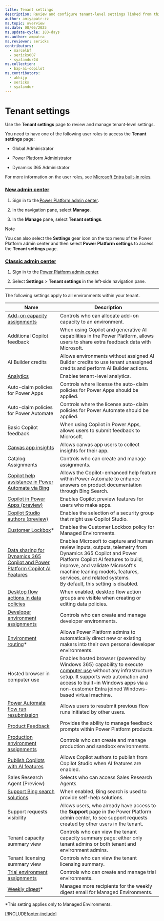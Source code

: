```yaml
---
title: Tenant settings
description: Review and configure tenant-level settings linked from this page.
author: amiyapatr-zz
ms.topic: overview
ms.date: 08/05/2025
ms.update-cycle: 180-days
ms.author: ampatra
ms.reviewer: sericks
contributors:
  - marcelbf
  - sericks007
  - syalandur24
ms.collection: 
  - bap-ai-copilot
ms.contributors:
  - abhijp
  - sericks
  - syalandur    
---
```


# Tenant settings

Use the **Tenant settings** page to review and manage tenant-level settings. 

You need to have one of the following user roles to access the **Tenant settings** page:

- Global Administrator

- Power Platform Administrator

- Dynamics 365 Administrator

For more information on the user roles, see [Microsoft Entra built-in roles](/entra/identity/role-based-access-control/permissions-reference).

### [New admin center](#tab/new)

1. Sign in to the [Power Platform admin center](https://admin.powerplatform.microsoft.com/).

1. In the navigation pane, select **Manage**.

1. In the **Manage** pane, select **Tenant settings**.

> [!NOTE]
> You can also select the **Settings** gear icon on the top menu of the Power Platform admin center and then select **Power Platform settings** to access the **Tenant settings** page.

### [Classic admin center](#tab/classic)

1. Sign in to the [Power Platform admin center](https://admin.powerplatform.microsoft.com/).

2. Select **Settings** > **Tenant settings** in the left-side navigation pane.

---

The following settings apply to all environments within your tenant.

|Name  |Description  |
|---------|---------|
|[Add-on capacity assignments](capacity-add-on.md#control-who-can-allocate-add-on-capacity)    | Controls who can allocate add-on capacity to an environment.        |
|Additional Copilot feedback | When using Copilot and generative AI capabilities in the Power Platform, allows users to share extra feedback data with Microsoft.|
|AI Builder credits |Allows environments without assigned AI Builder credits to use tenant unassigned credits and perform AI Builder actions.|
|[Analytics](tenant-level-analytics.md)   | Enables tenant-level analytics.        |
|Auto-claim policies for Power Apps| Controls where license the auto-claim policies for Power Apps should be applied.|
|Auto-claim policies for Power Automate|Controls where the license auto-claim policies for Power Automate should be applied.|
|Basic Copilot feedback | When using Copilot in Power Apps, allows users to submit feedback to Microsoft. |
|[Canvas app insights](/power-apps/maker/canvas-apps/application-insights) | Allows canvas app users to collect insights for their app. |
| Catalog Assignments  | Controls who can create and manage assignments.     |
|[Copilot help assistance in Power Automate via Bing](/power-automate/desktop-flows/copilot-in-power-automate-for-desktop)| Allows the Copilot-enhanced help feature within Power Automate to enhance answers on product documentation through Bing Search.|
|[Copilot in Power Apps (preview)](/power-apps/maker/canvas-apps/ai-overview)|Enables Copilot preview features for users who make apps. |
|[Copilot Studio authors (preview)](/microsoft-copilot-studio/billing-licensing)| Enables the selection of a security group that might use Copilot Studio.|
|[Customer Lockbox](about-lockbox.md#enable-the-lockbox-policy)*   | Enables the Customer Lockbox policy for Managed Environments.        |
|[Data sharing for Dynamics 365 Copilot and Power Platform Copilot AI Features](../transparency-note-copilot-data-sharing.md) | Enables Microsoft to capture and human review inputs, outputs, telemetry from Dynamics 365 Copilot and Power Platform Copilot AI features to build, improve, and validate Microsoft's machine leaning models, features, services, and related systems. <br/> By default, this setting is disabled. |
|[Desktop flow actions in data policies](/power-automate/prevent-data-loss#data-loss-prevention-for-desktop-flows-preview)| When enabled, desktop flow action groups are visible when creating or editing data policies.|
|[Developer environment assignments](control-environment-creation.md)   | Controls who can create and manage developer environments.  |
|[Environment routing](default-environment-routing.md)* | Allows Power Platform admins to automatically direct new or existing makers into their own personal developer environments. |
|Hosted browser in computer use | Enables hosted browser (powered by Windows 365) capability to execute [computer use](/microsoft-copilot-studio/computer-use) without any infrastructure setup. It supports web automation and access to built-in Windows apps via a non-customer Entra joined Windows-based virtual machine.|
|[Power Automate flow run resubmission](/power-automate/how-tos-bulk-resubmit#resubmit-flow-runs)| Allows users to resubmit previous flow runs initiated by other users. |
|[Product Feedback](/power-platform/admin/list-tenantsettings)| Provides the ability to manage feedback prompts within Power Platform products. |
|[Production environment assignments](control-environment-creation.md)   | Controls who can create and manage production and sandbox environments.|
|[Publish Copilots with AI features](/microsoft-copilot-studio/security-and-governance)| Allows Copilot authors to publish from Copilot Studio when AI features are enabled.|
|Sales Research Agent (Preview)| Selects who can access Sales Research Agents.|
|[Support Bing search solutions](/power-platform/admin/tenant-settings)| When enabled, Bing search is used to provide self-help solutions. |
|Support requests visibility | Allows users, who already have access to the **Support** page in the Power Platform admin center, to see support requests created by other users in the tenant.  |
|Tenant capacity summary view | Controls who can view the tenant capacity summary page: either only tenant admins or both tenant and environment admins. |
|Tenant licensing summary view| Controls who can view the tenant licensing summary.|
|[Trial environment assignments](control-environment-creation.md)       | Controls who can create and manage trial environments.|
|[Weekly digest](managed-environment-usage-insights.md)*     | Manages more recipients for the weekly digest email for Managed Environments.  |

*This setting applies only to Managed Environments.

[!INCLUDE[footer-include](../includes/footer-banner.md)]
